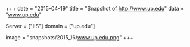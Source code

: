 
+++
date = "2015-04-19"
title = "Snapshot of http://www.up.edu"
data = "www.up.edu"

Server = ["IIS"]
domain = ["up.edu"]

  image = "snapshots/2015_16/www.up.edu.png"
+++
#
